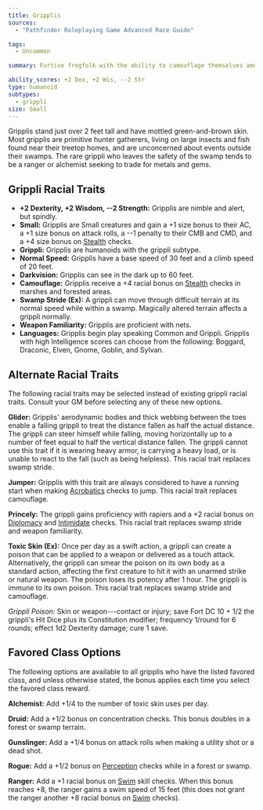 ```yaml
---
title: Gripplis
sources:
  - "Pathfinder Roleplaying Game Advanced Race Guide"

tags:
  - Uncommon

summary: Furtive frogfolk with the ability to camouflage themselves among fens and swamps, gripplis typically keep to their wetland homes, only rarely interacting with the outside world. Their chief motivation for leaving their marshy environs is to trade in metal and gems.

ability_scores: +2 Dex, +2 Wis, --2 Str
type: humanoid
subtypes:
  - grippli
size: Small
---
```


Gripplis stand just over 2 feet tall and have mottled green-and-brown skin. Most gripplis are primitive hunter gatherers, living on large insects and fish found near their treetop homes, and are unconcerned about events outside their swamps. The rare grippli who leaves the safety of the swamp tends to be a ranger or alchemist seeking to trade for metals and gems.

## Grippli Racial Traits

- **+2 Dexterity, +2 Wisdom, --2 Strength:** Gripplis are nimble and alert, but spindly.
- **Small:** Gripplis are Small creatures and gain a +1 size bonus to their AC, a +1 size bonus on attack rolls, a --1 penalty to their CMB and CMD, and a +4 size bonus on [Stealth](/skills/stealth/) checks.
- **Grippli:** Gripplis are humanoids with the grippli subtype.
- **Normal Speed:** Gripplis have a base speed of 30 feet and a climb speed of 20 feet.
- **Darkvision:** Gripplis can see in the dark up to 60 feet.
- **Camouflage:** Gripplis receive a +4 racial bonus on [Stealth](/skills/stealth/) checks in marshes and forested areas.
- **Swamp Stride (Ex):** A grippli can move through difficult terrain at its normal speed while within a swamp. Magically altered terrain affects a grippli normally.
- **Weapon Familiarity:** Gripplis are proficient with nets.
- **Languages:** Gripplis begin play speaking Common and Grippli. Gripplis with high Intelligence scores can choose from the following: Boggard, Draconic, Elven, Gnome, Goblin, and Sylvan.

## Alternate Racial Traits

The following racial traits may be selected instead of existing grippli racial traits. Consult your GM before selecting any of these new options.

**Glider:** Gripplis' aerodynamic bodies and thick webbing between the toes enable a falling grippli to treat the distance fallen as half the actual distance. The grippli can steer himself while falling, moving horizontally up to a number of feet equal to half the vertical distance fallen. The grippli cannot use this trait if it is wearing heavy armor, is carrying a heavy load, or is unable to react to the fall (such as being helpless). This racial trait replaces swamp stride.

**Jumper:** Gripplis with this trait are always considered to have a running start when making [Acrobatics](/skills/acrobatics/) checks to jump. This racial trait replaces camouflage.

**Princely:** The grippli gains proficiency with rapiers and a +2 racial bonus on [Diplomacy](/skills/diplomacy/) and [Intimidate](/skills/intimidate/) checks. This racial trait replaces swamp stride and weapon familiarity.

**Toxic Skin (Ex):** Once per day as a swift action, a grippli can create a poison that can be applied to a weapon or delivered as a touch attack. Alternatively, the grippli can smear the poison on its own body as a standard action, affecting the first creature to hit it with an unarmed strike or natural weapon. The poison loses its potency after 1 hour. The grippli is immune to its own poison. This racial trait replaces swamp stride and camouflage.

*Grippli Poison:* Skin or weapon---contact or injury; save Fort DC 10 + 1/2 the grippli's Hit Dice plus its Constitution modifier; frequency 1/round for 6 rounds; effect 1d2 Dexterity damage; cure 1 save.

## Favored Class Options

The following options are available to all gripplis who have the listed favored class, and unless otherwise stated, the bonus applies each time you select the favored class reward.

**Alchemist:** Add +1/4 to the number of toxic skin uses per day.

**Druid:** Add a +1/2 bonus on concentration checks. This bonus doubles in a forest or swamp terrain.

**Gunslinger:** Add a +1/4 bonus on attack rolls when making a utility shot or a dead shot.

**Rogue:** Add a +1/2 bonus on [Perception](/skills/perception/) checks while in a forest or swamp.

**Ranger:** Add a +1 racial bonus on [Swim](/skills/swim/) skill checks. When this bonus reaches +8, the ranger gains a swim speed of 15 feet (this does not grant the ranger another +8 racial bonus on [Swim](/skills/swim/) checks).
